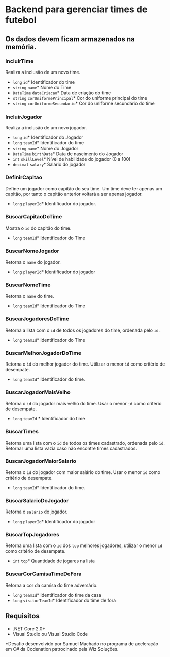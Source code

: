 # Backend para gerenciar times de futebol

## Os dados devem ficam armazenados na memória.

### IncluirTime

Realiza a inclusão de um novo time.

- `long` `id`* Identificador do time
- `string` `name`* Nome do Time
- `DateTime` `dataCriacao`* Data de criação do time
- `string` `corUniformePrincipal`* Cor do uniforme principal do time
- `string` `corUniformeSecundario`* Cor do uniforme secundário do time

### IncluirJogador

Realiza a inclusão de um novo jogador.

- `long` `id`* Identificador do Jogador
- `long` `teamId`* Identificador do time
- `string` `name`* Nome do Jogador
- `DateTime` `birthDate`* Data de nascimento do Jogador
- `int` `skillLevel`* Nível de habilidade do jogador (0 a 100)
- `decimal` `salary`* Salário do jogador

### DefinirCapitao

Define um jogador como capitão do seu time. Um time deve ter apenas um capitão, por tanto o capitão anterior voltará a ser apenas jogador.

- `long` `playerId`* Identificador do jogador.

### BuscarCapitaoDoTime

Mostra o `id` do capitão do time.

- `long` `teamId`* Identificador do Time

### BuscarNomeJogador

Retorna o `name` do jogador.

- `long` `playerId`* Identificador do jogador

### BuscarNomeTime

Retorna o `name` do time.

- `long` `teamId`* Identificador do Time

### BuscarJogadoresDoTime

Retorna a lista com o `id` de todos os jogadores do time, ordenada pelo `id`.

- `long` `teamId`* Identificador do Time

### BuscarMelhorJogadorDoTime

Retorna o `id` do melhor jogador do time. Utilizar o menor `id` como critério de desempate.

- `long` `teamId`* Identificador do time.

### BuscarJogadorMaisVelho

Retorna o `id` do jogador mais velho do time. Usar o menor `id` como critério de desempate.

- `long` `teamId` * Identificador do time

### BuscarTimes

Retorna uma lista com o `id` de todos os times cadastrado, ordenada pelo `id`.
Retornar uma lista vazia caso não encontre times cadastrados.

### BuscarJogadorMaiorSalario

Retorna o `id` do jogador com maior salário do time. Usar o menor `id` como critério de desempate.

- `long` `teamId`* Identificador do time.


### BuscarSalarioDoJogador

Retorna o `salário` do jogador.

- `long` `playerId`* Identificador do jogador


### BuscarTopJogadores

Retorna uma lista com o `id` dos `top` melhores jogadores, utilizar o menor `id` como critério de desempate.

- `int` `top`* Quantidade de jogares na lista

### BuscarCorCamisaTimeDeFora

Retorna a cor da camisa do time adversário. 

- `long` `teamId`* Identificador do time da casa
- `long` `visitorTeamId`* Identificador do time de fora


## Requisitos

- .NET Core 2.0+
- Visual Studio ou Visual Studio Code


*Desafio desenvolvido por Samuel Machado no programa de aceleração em C# da Codenation patrocinado pela Wiz Soluções.
